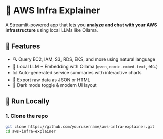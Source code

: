 # 🧠 AWS Infra Explainer

A Streamlit-powered app that lets you **analyze and chat with your AWS infrastructure** using local LLMs like Ollama.

## 🔧 Features

- 🔍 Query EC2, IAM, S3, RDS, EKS, and more using natural language
- 🧠 Local LLM + Embedding with Ollama (`qwen`, `nomic-embed-text`, etc.)
- 📊 Auto-generated service summaries with interactive charts
- 📄 Export raw data as JSON or HTML
- 🌙 Dark mode toggle & modern UI layout

## 🚀 Run Locally

### 1. Clone the repo

```bash
git clone https://github.com/yourusername/aws-infra-explainer.git
cd aws-infra-explainer
